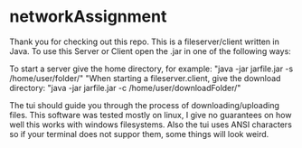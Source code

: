 # networkAssignment

Thank you for checking out this repo. This is a fileserver/client written in Java. 
To use this Server or Client open the .jar in one of the following ways:

To start a server give the home directory, for example: 
"java -jar jarfile.jar -s /home/user/folder/"
"When starting a fileserver.client, give the download directory:
"java -jar jarfile.jar -c /home/user/downloadFolder/"

The tui should guide you through the process of downloading/uploading files.
This software was tested mostly on linux, I give no guarantees on how well this works
with windows filesystems. Also the tui uses ANSI characters so if your terminal does
not suppor them, some things will look weird.
